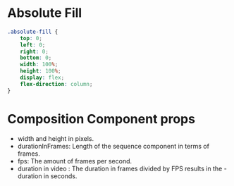 # Absolute Fill

```css
.absolute-fill {
	top: 0;
	left: 0;
	right: 0;
	bottom: 0;
	width: 100%;
	height: 100%;
	display: flex;
	flex-direction: column;
}
```


# Composition Component props
- width and height in pixels.
- durationInFrames: Length of the sequence component in terms of frames.
- fps: The amount of frames per second.
- duration in video : The duration in frames divided by FPS results in the - duration in seconds.

